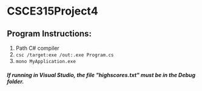 # CSCE315Project4
## Program Instructions:
1. Path C# compiler
2. `csc /target:exe /out:.exe Program.cs`
3. `mono MyApplication.exe`


##### If running in Visual Studio, the file "highscores.txt" must be in the Debug folder.
